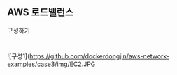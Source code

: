 **AWS 로드밸런스** 
-----

구성하기


# 

![구성1](https://github.com/dockerdongjin/aws-network-examples/case3/img/EC2.JPG
